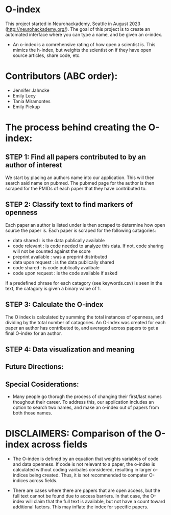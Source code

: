 # O-index
This project started in Neurohackademy, Seattle in August 2023 (http://neurohackademy.org/). The goal of this project is to create an automated interface where you can type a name, and be given an o-index.

* An o-index is a comrehensive rating of how open a scientist is. This mimics the h-index, but weights the scientist on if they have open source articles, share code, etc.

# Contributors (ABC order):
* Jennifer Jahncke 
* Emily Lecy  
* Tania Miramontes  
* Emily Pickup  

# The process behind creating the O-index:

## STEP 1: Find all papers contributed to by an author of interest
We start by placing an authors name into our application. This will then search said name on pubmed. The pubmed page for the author is then scraped for the PMIDs of each paper that they have contributed to.

## STEP 2: Classify text to find markers of openness  
Each paper an author is listed under is then scraped to determine how open source the paper is. Each paper is scraped for the following catagories:

   * data shared : is the data publically available 
   * code relevant : is code needed to analyze this data. If not, code sharing will not be counted against the score
   * preprint available : was a preprint distributed
   * data upon request : is the data publically shared
   * code shared : is code publically availbale 
   * code upon request : is the code available if asked 
   
If a predefined phrase for each catagory (see keywords.csv) is seen in the text, the catagory is given a binary value of 1.
   
## STEP 3: Calculate the O-index
The O index is calculated by  summing the total instances of openness, and  dividing by the total number of catagories. An O-index was created for each paper an author has contributed to, and averaged across papers to get a final O-index for an author. 

## STEP 4: Data visualization and meaning


## Future Directions: 

## Special Cosiderations:
* Many people go thorugh the process of changing their first/last names thoughout their career. To address this, our application includes an option to search two names, and make an o-index out of papers from both those names. 

# DISCLAIMERS: Comparison of the O-index across fields
* The O-index is defined by an equation that weights variables of code and data openness. If code is not relevant to a paper, the o-index is calculated without coding varibales considered, resulting in larger o-indices being created. Thus, it is not recommended to compater O-indices across fields.

* There are cases where there are papers that are open access, but the full text cannot be found due to access barriers. In that case, the O-index will claim that the full text is available, but not have a count toward additional factors. This may inflate the index for specific papers. 